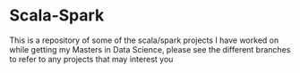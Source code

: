 # Scala-Spark
This is a repository of some of the scala/spark projects I have worked on while getting my Masters in Data Science, please see the different branches to refer to any projects that may interest you
